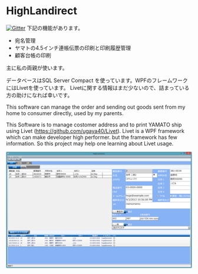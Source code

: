 HighLandirect
===================

[![Gitter](https://badges.gitter.im/Join%20Chat.svg)](https://gitter.im/koty/HighLandirect?utm_source=badge&utm_medium=badge&utm_campaign=pr-badge&utm_content=badge)
下記の機能があります。

* 宛名管理
* ヤマトの4.5インチ連帳伝票の印刷と印刷履歴管理
* 顧客台帳の印刷

主に私の両親が使います。

データベースはSQL Server Compact を使っています。WPFのフレームワークにはLivetを使っています。
Livetに関する情報はまだ少ないので、詰まっている方の助けになれば幸いです。

This software can manage the order and sending out goods sent from my home to consumer directly, used by my parents.

This Software is to manage costomer address and to print YAMATO ship using Livet (https://github.com/ugaya40/Livet).
Livet is a WPF framework which can make developer high performer. but the framework has few information. 
So this project may help one learning about Livet usage.

![Alt text](screenshot1.png)
